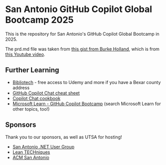 # San Antonio GitHub Copilot Global Bootcamp 2025

This is the repository for San Antonio's GitHub Copilot Global Bootcamp in 2025.

The prd.md file was taken from [this gist from Burke Holland](https://gist.githubusercontent.com/burkeholland/24802296b5bfaaf7fb775c81cd626512/raw/47f080101d7977f2a0261add5db933e0cc2413e5/prd.md), which is from [this Youtube video](https://youtu.be/dutyOc_cAEU?si=XH-oFG_vG5fW_MSa).

## Further Learning
* [Bibliotech](https://bexarbibliotech.org/) - free access to Udemy and more if you have a Bexar county address
* [GitHub Copilot Chat cheat sheet](https://docs.github.com/en/copilot/using-github-copilot/copilot-chat/github-copilot-chat-cheat-sheet)
* [Copilot Chat cookbook](https://docs.github.com/en/copilot/copilot-chat-cookbook)
* [Microsoft Learn - GitHub Copilot Bootcamp](https://learn.microsoft.com/en-us/collections/p0w1cj0p7eeg53) (search Microsoft Learn for other topics, too!)

## Sponsors

Thank you to our sponsors, as well as UTSA for hosting!

* [San Antonio .NET User Group](https://www.meetup.com/sadnug/)
* [Lean TECHniques](https://leantechniques.com/)
* [ACM San Antonio](https://www.meetup.com/acm-sa/)
